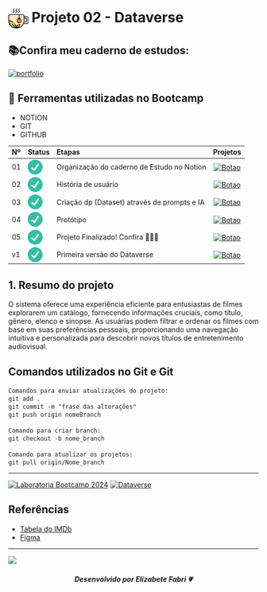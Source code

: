 <h1>
    <a href="https://www.laboratoria.la/br">
     <img align="center" width="40px" src="./src/images/cup.png"></a>
    <span>Projeto 02 - Dataverse</span>
</h1>


## 📚Confira meu caderno de estudos:
[![portfolio](https://img.shields.io/badge/Caderno_de_Estudos_-_DATAVERSE-351E20?style=for-the-badge&logo=ko-fi&logoColor=white)](https://elzbieta.notion.site/Dataverse-Coffee-ab3ebd8015af4f6386312c3ff917a78c)

## 📝 Ferramentas utilizadas no Bootcamp
- NOTION
- GIT
- GITHUB

<table>
  <thead>
    <tr align="left">
      <th>Nº</th>
      <th>Status</th>
      <th>Etapas</th>
      <th>Projetos</th>
    </tr>
  </thead>
  <tbody align="left">
    <tr>
      <td>01</td>
      <td><img width="30px" height="30px" align="center" alt="icon check" src="./src/images/check.png"></td>
      <td>Organização do caderno de Estudo no Notion</td>
      <td align="center">
        <a href="https://elzbieta.notion.site/Dataverse-Coffee-ab3ebd8015af4f6386312c3ff917a78c" target="_blank">
           <img align="center" alt="Botao" src="https://img.shields.io/badge/Ver%20GitHub-252525?style=for-the-badge" width="150px">
        </a>
      </td>
    </tr>
    <tr>
      <td>02</td>
      <td><img width="30px" height="30px" align="center" alt="icon check" src="./src/images/check.png"></td>
      <td>História de usuário</td>
      <td align="center">
        <a href="" target="_blank">
           <img align="center" alt="Botao" src="https://img.shields.io/badge/Ver%20GitHub-351E20?style=for-the-badge" width="150px">
        </a>
      </td>
    </tr>
    <tr>
      <td>03</td>
      <td><img width="30px" height="30px" align="center" alt="icon check" src="./src/images/check.png"></td>
      <td>Criação dp (Dataset) através de prompts e IA</td>
      <td align="center">
        <a href="" target="_blank">
           <img align="center" alt="Botao" src="https://img.shields.io/badge/Ver%20GitHub-252525?style=for-the-badge" width="150px">
        </a>
      </td>
    </tr>
    <tr>
      <td>04</td>
      <td><img width="30px" height="30px" align="center" alt="icon check" src="./src/images/check.png"></td>
      <td>Protótipo</td>
      <td align="center">
        <a href="" target="_blank">
           <img align="center" alt="Botao" src="https://img.shields.io/badge/Ver%20GitHub-351E20?style=for-the-badge" width="150px">
        </a>
      </td>
    </tr>
    <tr>
      <td>05</td>
      <td><img width="30px" height="30px" align="center" alt="icon check" src="./src/images/check.png"></td>
      <td>Projeto Finalizado! Confira 🎈🎉✨</td>
      <td align="center">
        <a href="https://dataverse-coffee.netlify.app/" target="_blank">
           <img align="center" alt="Botao" src="https://img.shields.io/badge/Ver%20PROJETO-252525?style=for-the-badge" width="150px">
        </a>
      </td>
    </tr>
    <tr>
      <td>v1</td>
      <td><img width="30px" height="30px" align="center" alt="icon check" src="./src/images/check.png"></td>
      <td>Primeira versão do Dataverse</td>
      <td align="center">
        <a href="https://dataverse-bestmovie.vercel.app/" target="_blank">
           <img align="center" alt="Botao" src="https://img.shields.io/badge/Ver%20PROJETO-351E20?style=for-the-badge" width="150px">
        </a>
      </td>
    </tr>
    </tbody>
  <tfoot></tfoot>
</table>


## 1. Resumo do projeto
O sistema oferece uma experiência eficiente para entusiastas de filmes explorarem um catálogo, fornecendo informações cruciais, como título, gênero, elenco e sinopse. As usuárias podem filtrar e ordenar os filmes com base em suas preferências pessoais, proporcionando uma navegação intuitiva e personalizada para descobrir novos títulos de entretenimento audiovisual.

## Comandos utilizados no Git e Git

```
Comandos para enviar atualizações do projeto:
git add .
git commit -m "frase das alterações"
git push origin nomeBranch

Comando para criar branch:
git checkout -b nome_branch

Comando para atualizar os projetos:
git pull origin/Nome_branch

```

***
[![Laboratoria Bootcamp 2024](https://img.shields.io/static/v1?label=Laboratoria&message=Laboratoria%20Bootcamp%202024&color=Ffe521&labelColor=202024)](https://www.laboratoria.la/br)
[![Dataverse](https://img.shields.io/static/v1?label=Projeto%2002&message=Dataverse%20%20&color=351E20&labelColor=202024)](https://github.com)
## Referências
- [Tabela do IMDb](https://www.imdb.com/chart/top/?ref_=nv_mv_250)
- [Figma](https://figma.com)

***
<img src="https://user-images.githubusercontent.com/73097560/115834477-dbab4500-a447-11eb-908a-139a6edaec5c.gif"><br>

<div align="center">

##### Desenvolvido por <span>Elizabete Fabri</span> 💗

</div>
